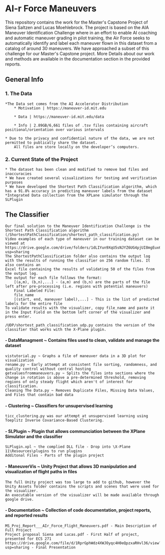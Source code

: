 # AI-r Force Maneuvers 
This repository contains the work for the Master's Capstone Project of Siena Saltzen and Lucas Moehlebrock. 
The project is based on the AIA Maneuver Identification Challenge where in an effort to enable AI coaching and automatic maneuver grading in pilot training, the Air Force seeks to automatically identify and label each maneuver flown in this dataset from a catalog of around 30 maneuvers. 
We have approached a subset of this challenge for our Master's Capstone project. More Details about our work and methods are available in the documentation section in the provided reports.


## General Info

### 1. The Data
    *The Data set comes from the AI Accelerator Distribution
		* Motivation | https://maneuver-id.mit.edu
		
		* Data | https://maneuver-id.mit.edu/data
		
		* Info | 2.89GB/6,661 files of .tsv files containing aircraft positional/orientation over various intervals

    * Due to the privacy and confidential nature of the data, we are not permitted to publically share the dataset. 
		All files are store locally on the developer’s computers.
	
### 2. Current State of the Project
    * The dataset has been clean and modified to remove bad files and inaccuracies
    * We have created several visualizations for testing and verification purposes
    * We have developed the Shortest Path Classification algorithm, which has a 91.8% accuracy in predicting maneuver labels from the dataset
    *Integrated Data collection from the XPLane simulator through the SLPlugin


## The 	Classifier
	Our final solution to the Maneuver Identification Challenge is the Shortest Path Classification algorithm
	(/ShortestPathClassification/shortest_path_classification.py)
	Video examples of each type of maneuver in our training dataset can be viewed at https://drive.google.com/drive/folders/1dLIYun9XqU5sNJYZ6UG4pjUI8mgEux6k?usp=sharing
	The ShortestPathClassification folder also contains the output log with the results of running the classifier on 256 random files. It also contains an
	Excel file containing the results of validating 50 of the files from the output log.
	The output for each file follows the format:
		[(a,m), (b,n),...] - (a,m) and (b,n) are the parts of the file left after pre-processing (i.e. regions with potential maneuvers)
		Final Labeled File:
		file_name
		[(start, end, maneuver label),...] - This is the list of predicted labels for the entire file
	To validate results with the visualizer, copy file_name and paste it in the Input Field on the bottom left corner of the visualizer and press enter.
	
	/UDP/shortest_path_classification_udp.py contains the version of the classifier that works with the X-Plane plugin.

#### - DataManagment ~ Contains files used to clean, validate and manage the dataset
	vistutorial.py ~ Graphs a file of maneuver data in a 3D plot for visualization
	rename.py ~ Early attempt at consistent file sorting, randomness, and quality control without central hosting
	getvaluesfrommaneuvers.py ~ Splits the files into sections where the change in rotation is above a pre-determined threshold, removing regions of only steady flight which aren't of interest for classification.
	Cleaning The Data.py ~ Removes Duplicate Files, Missing Data Values, and Files that contain bad data
	
#### - Clustering ~ Classifiers for unsupervised learning
	ticc_clustering.py was our attempt at unsupervised learning using Toeplitz Inverse Covariance-Based Clustering.
	
#### - SLPlugin ~ Plugin that allows communciation between the XPlane Simulator and the classifier 
	SLPlugin.xpl ~ the complied DLL file - Drop into \X-Plane 11\Resources\plugins to run plugins 
	Additonal Files - Parts of the plugin project
	
#### - ManeuverVis ~ Unity Project that allows 3D manipulation and visualization of flight paths in files
	The full Unity project was too large to add to github, however the Unity Assets folder contains the scripts and scenes that were used for the visualizer.
	An executable version of the visualizer will be made available through google drive.

#### - Documentation ~ Collection of code documentation, project reports, and reported results
	MS_Proj_Report___AIr_Force_Flight_Maneuvers.pdf - Main Description of Full Project
	Project proposal Siena and Lucas.pdf - First Half of project, presented for ECS 271
	https://drive.google.com/file/d/1RprGphWdz4XWJOyqc4H0eQpzxaRHvl36/view?usp=sharing - Final Presentation 


